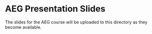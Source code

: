 # AEG Presentation Slides

The slides for the AEG course will be uploaded to this directory as they become available.
